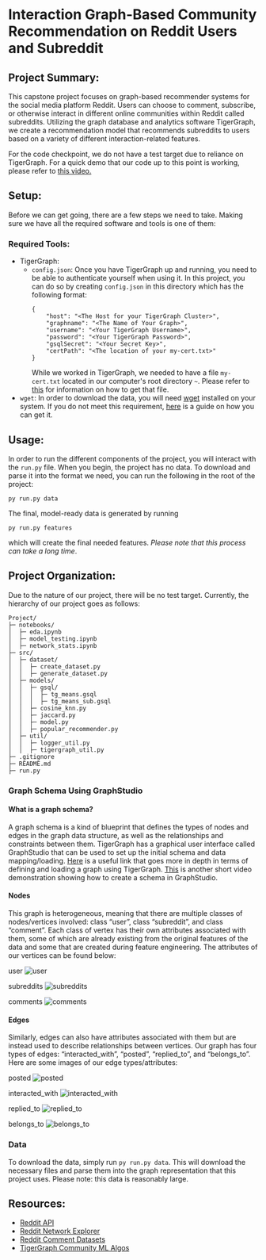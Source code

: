# Interaction Graph-Based Community Recommendation on Reddit Users and Subreddit

## Project Summary:

This capstone project focuses on graph-based recommender systems for the social media platform Reddit. Users can choose to comment, subscribe, or otherwise interact in different online communities within Reddit called subreddits. Utilizing the graph database and analytics software TigerGraph, we create a recommendation model that recommends subreddits to users based on a variety of different interaction-related features.

For the code checkpoint, we do not have a test target due to reliance on TigerGraph. For a quick demo that our code up to this point is working, please refer to [this video.](https://youtu.be/mfJwbF27YR0)

## Setup:

Before we can get going, there are a few steps we need to take. Making sure we have all the required software and tools is one of them:

### Required Tools:
- TigerGraph: 
  - `config.json`: Once you have TigerGraph up and running, you need to be able to authenticate yourself when using it. In this project, you can do so by creating `config.json` in this directory which has the following format: 
    ```
    {
        "host": "<The Host for your TigerGraph Cluster>",
        "graphname": "<The Name of Your Graph>",
        "username": "<Your TigerGraph Username>",
        "password": "<Your TigerGraph Password>",
        "gsqlSecret": "<Your Secret Key>",
        "certPath": "<The location of your my-cert.txt>"
    }
    ``` 
    While we worked in TigerGraph, we needed to have a file `my-cert.txt` located in our computer's root directory `~`. Please refer to [this](https://dev.tigergraph.com/forum/t/tigergraph-python-connection-issue/2776) for information on how to get that file.
- `wget`: In order to download the data, you will need [wget](https://www.gnu.org/software/wget/) installed on your system. If you do not meet this requirement, [here](https://www.jcchouinard.com/wget/) is a guide on how you can get it.

## Usage:
In order to run the different components of the project, you will interact with the `run.py` file. When you begin, the project has no data. To download and parse it into the format we need, you can run the following in the root of the project:
```
py run.py data
```

The final, model-ready data is generated by running 
```
py run.py features
```
which will create the final needed features. *Please note that this process can take a long time*.

## Project Organization:
Due to the nature of our project, there will be no test target. Currently, the hierarchy of our project goes as follows:

```
Project/
├─ notebooks/
│  ├─ eda.ipynb
│  ├─ model_testing.ipynb
│  ├─ network_stats.ipynb
├─ src/
│  ├─ dataset/
│  │  ├─ create_dataset.py
│  │  ├─ generate_dataset.py
│  ├─ models/
│  │  ├─ gsql/
│  │  │  ├─ tg_means.gsql
│  │  │  ├─ tg_means_sub.gsql
│  │  ├─ cosine_knn.py
│  │  ├─ jaccard.py
│  │  ├─ model.py
│  │  ├─ popular_recommender.py
│  ├─ util/
│  │  ├─ logger_util.py
│  │  ├─ tigergraph_util.py
├─ .gitignore
├─ README.md
├─ run.py
```

### Graph Schema Using GraphStudio

#### What is a graph schema?

  A graph schema is a kind of blueprint that defines the types of nodes and edges in the graph data structure, as well as the relationships and constraints between them. TigerGraph has a graphical user interface called GraphStudio that can be used to set up the initial schema and data mapping/loading. [Here](https://docs.tigergraph.com/gsql-ref/current/ddl-and-loading/defining-a-graph-schema#:~:text=A%20graph%20schema%20is%20a,(properties)%20associated%20with%20it) is a useful link that goes more in depth in terms of defining and loading a graph using TigerGraph. [This](https://www.youtube.com/watch?v=Q0JUkiU0lbs) is another short video demonstration showing how to create a schema in GraphStudio.
  
#### Nodes

This graph is heterogeneous, meaning that there are multiple classes of nodes/vertices involved: class “user”, class “subreddit”, and class “comment”. Each class of vertex has their own attributes associated with them, some of which are already existing from the original features of the data and some that are created during feature engineering. The attributes of our vertices can be found below: 

user
![user](https://user-images.githubusercontent.com/71921141/218294775-498e8fc5-dc21-4321-8367-37777dec8a2d.png)

subreddits
![subreddits](https://user-images.githubusercontent.com/71921141/218294707-0d1667b3-fda0-4916-be4f-6b784192e7da.png)

comments
![comments](https://user-images.githubusercontent.com/71921141/218294706-0601545d-85f5-4bdb-a9ac-568c8b8468cb.png)


#### Edges

Similarly, edges can also have attributes associated with them but are instead used to describe relationships between vertices. Our graph has four types of edges: “interacted_with”, “posted”, “replied_to”, and “belongs_to”. Here are some images of our edge types/attributes:

posted
![posted](https://user-images.githubusercontent.com/71921141/218294718-e57f87ea-da7e-496e-8a13-851dd09d6728.png)

interacted_with
![interacted_with](https://user-images.githubusercontent.com/71921141/218294719-b8dfb1cc-f2c6-4c98-be5d-b44033cbca1f.png)

replied_to
![replied_to](https://user-images.githubusercontent.com/71921141/218294720-ffba3ae0-3308-42d7-a028-4f72d4b83c38.png)

belongs_to
![belongs_to](https://user-images.githubusercontent.com/71921141/218294721-1af356af-53c8-4632-84f5-9a922128860b.png)


### Data

To download the data, simply run `py run.py data`. This will download the necessary files and parse them into the graph representation that this project uses. Please note: this data is reasonably large.


<!-- #### TigerGraph Specifics:
For access to TigerGraph, you are going to need to set up a config file with the following information:
```
{
    "host": "<The Host for your TigerGraph Cluster>",
    "graphname": "<The Name of Your Graph>",
    "username": "<Your TigerGraph Username>",
    "password": "<Your TigerGraph Password>",
    "gsqlSecret": "<Your Secret Key>",
    "certPath": "<The location of your my-cert.txt>"
}
```
For info on `my-cert.txt`, please refer to [this guide](https://dev.tigergraph.com/forum/t/tigergraph-python-connection-issue/2776) -->


<!-- ### Data Generation: -->
<!-- In order to run this project, you will need two things for the data generation process: A Reddit account and a Kaggle account. If do not have one of these or both you can create them [here](https://www.kaggle.com/account/login?phase=startRegisterTab&returnUrl=%2F) and [here](https://www.reddit.com/register/) respectively. This is crucial in order to use the APIs provided by each of these platforms to procure the data needed for this project.

Once you have done this, follow these steps:

*Reddit* - Go to the [Reddit Authorized Applications Page](https://www.reddit.com/prefs/apps) while signed in. Select 'create another app...', select 'script' and fill in the 'name', 'description', and 'redirect uri' fields. Click 'create app'. Finally, keep track of the personal use script and secret key generated for you--these are needed for API calls! In the file 'configs/config.json' fill in the following fields:
- reddit_username: your login username for Reddit
- reddit_password: your password for reddit
- reddit_client_id: the personal use script code
- reddit_secret_key: the secret key
- reddit_user_agent: ios:DSC180B:v1.0.0 (by /u/<YOUR_REDDIT_USERNAME>)

*Kaggle* - [This](https://github.com/Kaggle/kaggle-api#api-credentials) guide is helpful. Once you have your `kaggle.json` file, place it at `~/.kaggle`. If this directory does not exist (it likely will not), please create it first.

In order to help guide the users and subreddits we wanted to include, we used the following dataset: https://www.kaggle.com/datasets/timschaum/subreddit-recommender?select=subreddit_info.csv -->

## Resources:
- [Reddit API](https://www.reddit.com/dev/api/)
- [Reddit Network Explorer](https://github.com/memgraph/reddit-network-explorer)
- [Reddit Comment Datasets](https://files.pushshift.io/reddit/comments/)
- [TigerGraph Community ML Algos](https://docs.tigergraph.com/graph-ml/current/community-algorithms/)
